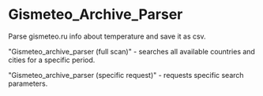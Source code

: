 # Gismeteo_Archive_Parser
Parse gismeteo.ru info about temperature and save it as csv.

"Gismeteo_archive_parser (full scan)" - 
searches all available countries and cities for a specific period.


"Gismeteo_archive_parser (specific request)" - requests specific search parameters.
